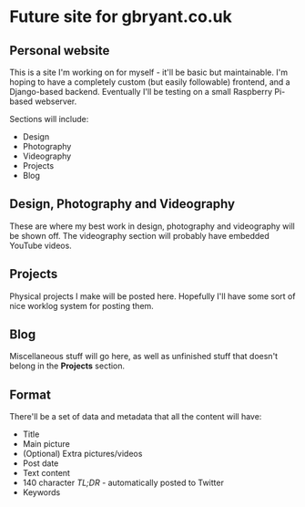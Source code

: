 Future site for gbryant.co.uk
=============================
Personal website
----------------

This is a site I'm working on for myself - it'll be basic but maintainable. I'm hoping to have a completely custom (but easily followable) frontend, and a Django-based backend. Eventually I'll be testing on a small Raspberry Pi-based webserver.

Sections will include:
* Design
* Photography
* Videography
* Projects
* Blog

Design, Photography and Videography
-----------------------------------

These are where my best work in design, photography and videography will be shown off. The videography section will probably have embedded YouTube videos.

Projects
--------

Physical projects I make will be posted here. Hopefully I'll have some sort of nice worklog system for posting them.

Blog
----

Miscellaneous stuff will go here, as well as unfinished stuff that doesn't belong in the **Projects** section.

Format
------

There'll be a set of data and metadata that all the content will have:
* Title
* Main picture
* (Optional) Extra pictures/videos
* Post date
* Text content
* 140 character *TL;DR* - automatically posted to Twitter
* Keywords

